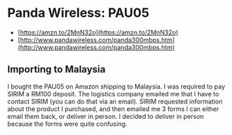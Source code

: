 # Panda Wireless: PAU05

* [https://amzn.to/2MnN32o](https://amzn.to/2MnN32o)
* [http://www.pandawireless.com/panda300mbps.htm](http://www.pandawireless.com/panda300mbps.htm)

## Importing to Malaysia

I bought the PAU05 on Amazon shipping to Malaysia. I was required to pay SIRIM a RM100 deposit. The logistics company emailed me that I have to contact SIRIM \(you can do that via an email\). SIRIM requested information about the product I purchased, and then emailed me 3 forms I can either email them back, or deliver in person. I decided to deliver in person because the forms were quite confusing.

